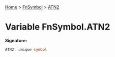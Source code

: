 [Home](../../../index.md) &gt; [FnSymbol](../../fnsymbol.md) &gt; [ATN2](./atn2.md)

# Variable FnSymbol.ATN2


<b>Signature:</b>

```typescript
ATN2: unique symbol
```
